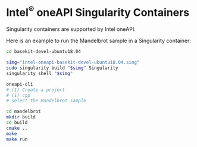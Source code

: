 # Intel<sup>®</sup> oneAPI Singularity Containers

Singularity containers are supported by Intel oneAPI.

Here is an example to run the Mandelbrot sample in a Singularity container:

```sh
cd basekit-devel-ubuntu18.04

simg="intel-oneapi-basekit-devel-ubuntu18.04.simg"
sudo singularity build "$simg" Singularity
singularity shell "$simg"

oneapi-cli
# (1) Create a project
# (1) cpp
# select the Mandelbrot sample

cd mandelbrot
mkdir build
cd build
cmake ..
make
make run
```
